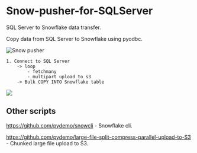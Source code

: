 # Snow-pusher-for-SQLServer
SQL Server to Snowflake data transfer.

Copy data from SQL Server to Snowflake using pyodbc.

![Snow pusher](https://raw.githubusercontent.com/pydemo/Snow-pusher-for-SQLServer/master/snow-pusher.jpg "Snowflake data load.")

```
1. Connect to SQL Server
    -> loop
        - fetchmany
        - multipart upload to s3
    -> Bulk COPY INTO Snowflake table
```        
[<img src="https://www.buymeacoffee.com/assets/img/custom_images/orange_img.png">](https://www.buymeacoffee.com/0nJ32Xg)

## Other scripts
https://github.com/pydemo/snowcli - Snowflake cli.


https://github.com/pydemo/large-file-split-compress-parallel-upload-to-S3 - Chunked large file upload to S3.
